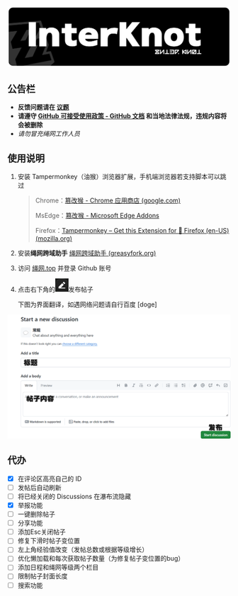 ![Banner](./readme-assets/banner.svg)

## 公告栏

- **反馈问题请在 [议题](https://github.com/share121/inter-knot/issues)**
- **请遵守 [GitHub 可接受使用政策 - GitHub 文档](https://docs.github.com/zh/site-policy/acceptable-use-policies/github-acceptable-use-policies) 和当地法律法规，违规内容将会被删除**
- _请勿冒充绳网工作人员_

## 使用说明

1. 安装 Tampermonkey（油猴）浏览器扩展，手机端浏览器若支持脚本可以跳过

   > Chrome：[篡改猴 - Chrome 应用商店 (google.com)](https://chromewebstore.google.com/detail/篡改猴/dhdgffkkebhmkfjojejmpbldmpobfkfo)
   >
   > MsEdge：[篡改猴 - Microsoft Edge Addons](https://microsoftedge.microsoft.com/addons/detail/篡改猴/iikmkjmpaadaobahmlepeloendndfphd)
   >
   > Firefox：[Tampermonkey – Get this Extension for 🦊 Firefox (en-US) (mozilla.org)](https://addons.mozilla.org/en-US/firefox/addon/tampermonkey/)

2. 安装**绳网跨域助手** [绳网跨域助手 (greasyfork.org)](https://greasyfork.org/zh-CN/scripts/502874-绳网跨域助手)

3. 访问 [绳网.top](https://绳网.top) 并登录 Github 账号

4. 点击右下角的<img src="./readme-assets/br-icon.png" style="zoom:50%;" />发布帖子

   下图为界面翻译，如遇网络问题请自行百度 [doge]

![](./readme-assets/edit.png)

## 代办

- [x] 在评论区高亮自己的 ID
- [ ] 发帖后自动刷新
- [ ] 将已经关闭的 Discussions 在瀑布流隐藏
- [x] 举报功能
- [ ] 一键删除帖子
- [ ] 分享功能
- [ ] 添加Esc关闭帖子
- [ ] 修复下滑时帖子变位置
- [ ] 左上角经验值改变（发帖总数或根据等级增长）
- [ ] 优化懒加载和每次获取帖子数量（为修复帖子变位置的bug）
- [ ] 添加日程和绳网等级两个栏目
- [ ] 限制帖子封面长度
- [ ] 搜索功能

